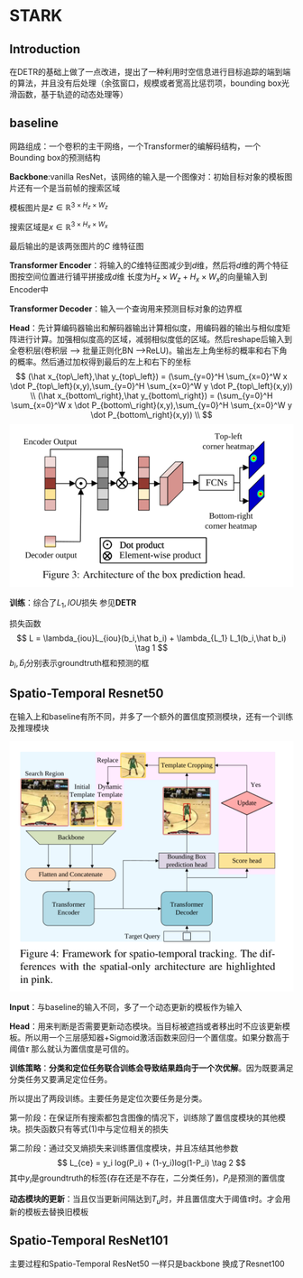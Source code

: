 # STARK

## Introduction

在DETR的基础上做了一点改进，提出了一种利用时空信息进行目标追踪的端到端的算法，并且没有后处理（余弦窗口，规模或者宽高比惩罚项，bounding box光滑函数，基于轨迹的动态处理等）

## baseline

网路组成：一个卷积的主干网络，一个Transformer的编解码结构，一个Bounding box的预测结构

**Backbone**:vanilla ResNet，该网络的输入是一个图像对：初始目标对象的模板图片还有一个是当前帧的搜索区域

模板图片是$z \in \mathbb R^{3 \times H_z \times W_z}$​

搜索区域是$x \in \mathbb R^{3 \times H_x \times W_x}$

最后输出的是该两张图片的$C$ 维特征图

**Transformer Encoder**：将输入的$C$​​维特征图减少到$d$​​维，然后将$d$​​维的两个特征图按空间位置进行铺平拼接成$d$​​维 长度为$H_z \times W_z + H_x \times W_x$​​的向量输入到Encoder中

**Transformer Decoder**：输入一个查询用来预测目标对象的边界框

**Head**：先计算编码器输出和解码器输出计算相似度，用编码器的输出与相似度矩阵进行计算。加强相似度高的区域，减弱相似度低的区域。然后reshape后输入到全卷积层(卷积层 --> 批量正则化BN -->ReLU)。输出左上角坐标的概率和右下角的概率。然后通过加权得到最后的左上和右下的坐标
$$
(\hat x_{top\_left},\hat y_{top\_left}) = (\sum_{y=0}^H \sum_{x=0}^W x \dot P_{top\_left}(x,y),\sum_{y=0}^H \sum_{x=0}^W y \dot P_{top\_left}(x,y)) \\
(\hat x_{bottom\_right},\hat y_{bottom\_right}) = (\sum_{y=0}^H \sum_{x=0}^W x \dot P_{bottom\_right}(x,y),\sum_{y=0}^H \sum_{x=0}^W y \dot P_{bottom\_right}(x,y)) \\
$$
![image-20210816153059563](image-20210816153059563.png)

**训练**：综合了$L_1,IOU$​损失 参见**DETR**

损失函数
$$
L = \lambda_{iou}L_{iou}(b_i,\hat b_i) + \lambda_{L_1} L_1(b_i,\hat b_i) \tag 1
$$
$b_i , \hat b_i$分别表示groundtruth框和预测的框

## Spatio-Temporal Resnet50

在输入上和baseline有所不同，并多了一个额外的置信度预测模块，还有一个训练及推理模块

![image-20210816154429264](image-20210816154429264.png)

**Input**：与baseline的输入不同，多了一个动态更新的模板作为输入

**Head**：用来判断是否需要更新动态模块。当目标被遮挡或者移出时不应该更新模板。所以用一个三层感知器+Sigmoid激活函数来回归一个置信度。如果分数高于阈值$\tau$​ 那么就认为置信度是可信的。

**训练策略**：**分类和定位任务联合训练会导致结果趋向于一个次优解**。因为既要满足分类任务又要满足定位任务。

所以提出了两段训练。主要任务是定位次要任务是分类。

第一阶段：在保证所有搜索都包含图像的情况下，训练除了置信度模块的其他模块。损失函数只有等式$(1)$中与定位相关的损失

第二阶段：通过交叉熵损失来训练置信度模块，并且冻结其他参数
$$
L_{ce} = y_i log(P_i) + (1-y_i)log(1-P_i) \tag 2
$$
其中$y_i$是groundtruth的标签(存在还是不存在，二分类任务)，$P_i$是预测的置信度

**动态模块的更新**：当且仅当更新间隔达到$T_u$时，并且置信度大于阈值$\tau$​时。才会用新的模板去替换旧模板

## Spatio-Temporal ResNet101

主要过程和Spatio-Temporal ResNet50 一样只是backbone 换成了Resnet100